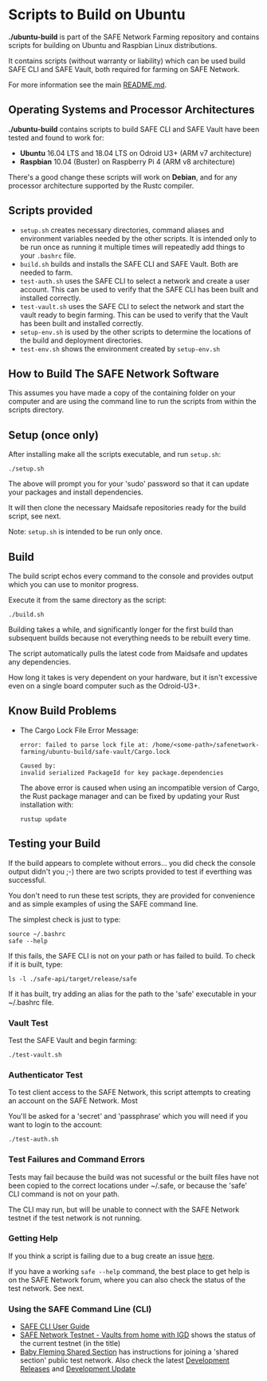 # Scripts to Build on Ubuntu

**./ubuntu-build**  is part of the SAFE Network Farming repository and contains scripts for building on Ubuntu and Raspbian Linux distributions.

It contains scripts (without warranty or liability) which can be used build SAFE CLI and SAFE Vault, both required for farming on SAFE Network.

For more information see the main [README.md](https://github.com/happybeing/safenetwork-farming#safe-network-test-farming).

## Operating Systems and Processor Architectures
**./ubuntu-build** contains scripts to build SAFE CLI and SAFE Vault have been tested and found to work for:
  
  - **Ubuntu** 16.04 LTS and 18.04 LTS on Odroid U3+ (ARM v7 architecture)
  - **Raspbian** 10.04 (Buster) on Raspberry Pi 4 (ARM v8 architecture) 
  
  There's a good change these scripts will work on **Debian**, and for any processor architecture supported by the Rustc compiler.

## Scripts provided

- `setup.sh` creates necessary directories, command aliases and environment variables needed by the other scripts. It is intended only to be run once as running it multiple times will repeatedly add things to your `.bashrc` file.
- `build.sh` builds and installs the SAFE CLI and SAFE Vault. Both are needed to farm.
- `test-auth.sh` uses the SAFE CLI to select a network and create a user account. This can be used to verify that the SAFE CLI has been built and installed correctly.
- `test-vault.sh` uses the SAFE CLI to select the network and start the vault ready to begin farming.  This can be used to verify that the Vault has been built and installed correctly.
- `setup-env.sh` is used by the other scripts to determine the locations of the build and deployment directories.
- `test-env.sh` shows the environment created by `setup-env.sh`
 
## How to Build The SAFE Network Software

This assumes you have made a copy of the containing folder on your computer and are using the command line to run the scripts from within the scripts directory.

## Setup (once only)
After installing make all the scripts executable, and run `setup.sh`:
```
./setup.sh
```
The above will prompt you for your 'sudo' password so that it can update your packages and install dependencies.

It will then clone the necessary Maidsafe repositories ready for the build script, see next.

Note: `setup.sh` is intended to be run only once.

## Build
The build script echos every command to the console and provides output which you can use to monitor progress.

Execute it from the same directory as the script:
```
./build.sh
```

Building takes a while, and significantly longer for the first build than subsequent builds because not everything needs to be rebuilt every time.

The script automatically pulls the latest code from Maidsafe and updates any dependencies.

How long it takes is very dependent on your hardware, but it isn't excessive even on a single board computer such as the Odroid-U3+.

## Know Build Problems

- The Cargo Lock File Error Message:
  ```
  error: failed to parse lock file at: /home/<some-path>/safenetwork-farming/ubuntu-build/safe-vault/Cargo.lock

  Caused by:
  invalid serialized PackageId for key package.dependencies
  ```
  The above error is caused when using an incompatible version of Cargo, the Rust package manager and can be fixed by updating your Rust installation with:
  ```
  rustup update
  ```

## Testing your Build
If the build appears to complete without errors... you did check the console output didn't you ;-) there are two scripts provided to test if everthing was successful.

You don't need to run these test scripts, they are provided for convenience and as simple examples of using the SAFE command line.

The simplest check is just to type:
```
source ~/.bashrc
safe --help
```

If this fails, the SAFE CLI is not on your path or has failed to build. To check if it is built, type:

```
ls -l ./safe-api/target/release/safe
```

If it has built, try adding an alias for the path to the 'safe' executable in your ~/.bashrc file.

### Vault Test
Test the SAFE Vault and begin farming:
```
./test-vault.sh
```

### Authenticator Test
To test client access to the SAFE Network, this script attempts to creating an account on the SAFE Network. Most

You'll be asked for a 'secret' and 'passphrase' which you will need if you want to login to the account:
```
./test-auth.sh
```

### Test Failures and Command Errors
Tests may fail because the build was not sucessful or the built files have not been copied to the correct locations under ~/.safe, or because the 'safe' CLI command is not on your path.

The CLI may run, but will be unable to connect with the SAFE Network testnet if the test network is not running.

### Getting Help

If you think a script is failing due to a bug create an issue [here](https://github.com/happybeing/safenetwork-farming/issues).

If you have a working `safe --help` command, the best place to get help is on the SAFE Network forum, where you can also check the status of the test network. See next. 

### Using the SAFE Command Line (CLI)
- [SAFE CLI User Guide](https://github.com/maidsafe/safe-api/tree/master/safe-cli#safe-cli)
- [SAFE Network Testnet - Vaults from home with IGD](https://safenetforum.org/t/status-offline-safe-network-testnet-vaults-from-home-with-igd/31899?u=happybeing) shows the status of the current testnet (in the title)
- [Baby Fleming Shared Section](https://safenetforum.org/t/baby-fleming-public-shared-section/31377?u=happybeing) has instructions for joining a 'shared section' public test network. Also check the latest [Development Releases](https://safenetforum.org/c/development/releases/76) and [Development Update](https://safenetforum.org/c/development/updates/19)
